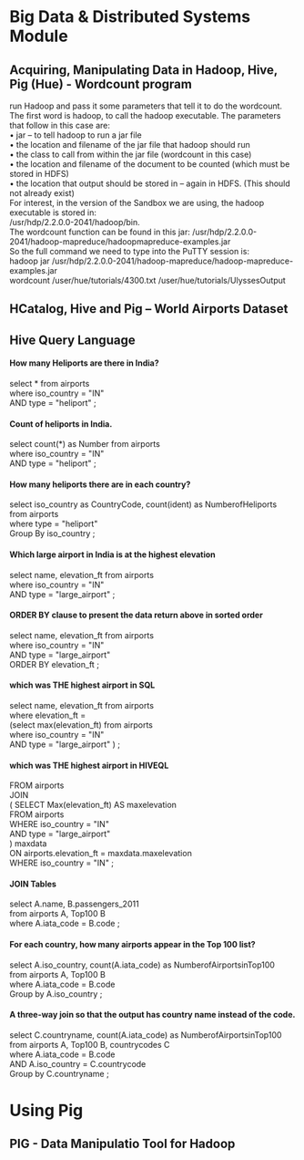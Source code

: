 # Big Data & Distributed Systems Module
## Acquiring, Manipulating Data in Hadoop, Hive, Pig (Hue) - Wordcount program
  
    
run Hadoop and pass it some parameters that tell it to do the wordcount.  
The first word is hadoop, to call the hadoop executable. The parameters   
that follow in this case are:    
• jar – to tell hadoop to run a jar file  
• the location and filename of the jar file that hadoop should run  
• the class to call from within the jar file (wordcount in this case)  
• the location and filename of the document to be counted (which must be stored in HDFS)  
• the location that output should be stored in – again in HDFS. (This should not already exist)  
For interest, in the version of the Sandbox we are using, the hadoop executable is stored in:  
/usr/hdp/2.2.0.0-2041/hadoop/bin.  
The wordcount function can be found in this jar: /usr/hdp/2.2.0.0-2041/hadoop-mapreduce/hadoopmapreduce-examples.jar  
So the full command we need to type into the PuTTY session is:  
hadoop jar /usr/hdp/2.2.0.0-2041/hadoop-mapreduce/hadoop-mapreduce-examples.jar  
wordcount /user/hue/tutorials/4300.txt /user/hue/tutorials/UlyssesOutput  
  
## HCatalog, Hive and Pig – World Airports Dataset  
  
    
## Hive Query Language  
  
  
#### How many Heliports are there in India?
  
select * from airports  
where iso_country = "IN"  
AND type = "heliport" ;  
  
    
#### Count of heliports in India. 
      
select count(*) as Number from airports  
where iso_country = "IN"  
AND type = "heliport" ;  
  
    
#### How many heliports there are in each country?
      
select iso_country as CountryCode, count(ident) as NumberofHeliports  
from airports  
where type = "heliport"  
Group By iso_country ;  
  
    
#### Which large airport in India is at the highest elevation
    
select name, elevation_ft from airports  
where iso_country = "IN"  
AND type = "large_airport" ;  
  
    
     
#### ORDER BY clause to present the data return above in sorted order
     
select name, elevation_ft from airports  
where iso_country = "IN"  
AND type = "large_airport"  
ORDER BY elevation_ft ;   
   
   
 #### which was THE highest airport in SQL  
   
select name, elevation_ft from airports  
where elevation_ft =  
(select max(elevation_ft) from airports  
where iso_country = "IN"  
AND type = "large_airport" ) ;  
       
         
           
  
 #### which was THE highest airport in HIVEQL  
   
      
FROM airports  
JOIN  
( SELECT Max(elevation_ft) AS maxelevation  
FROM airports  
WHERE iso_country = "IN"  
AND type = "large_airport"  
) maxdata  
ON airports.elevation_ft = maxdata.maxelevation  
WHERE iso_country = "IN" ;  
  
#### JOIN Tables  
  
select A.name, B.passengers_2011  
from airports A, Top100 B  
where A.iata_code = B.code ;  
  
#### For each country, how many airports appear in the Top 100 list?     
       
select A.iso_country, count(A.iata_code) as NumberofAirportsinTop100  
from airports A, Top100 B  
where A.iata_code = B.code  
Group by A.iso_country ;  
  
    
        
#### A three-way join so that the output has country name instead of the code.  
    
      
select C.countryname, count(A.iata_code) as NumberofAirportsinTop100  
from airports A, Top100 B, countrycodes C  
where A.iata_code = B.code  
AND A.iso_country = C.countrycode  
Group by C.countryname ;  
  
# Using Pig  
   
## PIG - Data Manipulatio Tool for Hadoop  
  
    
      
      
